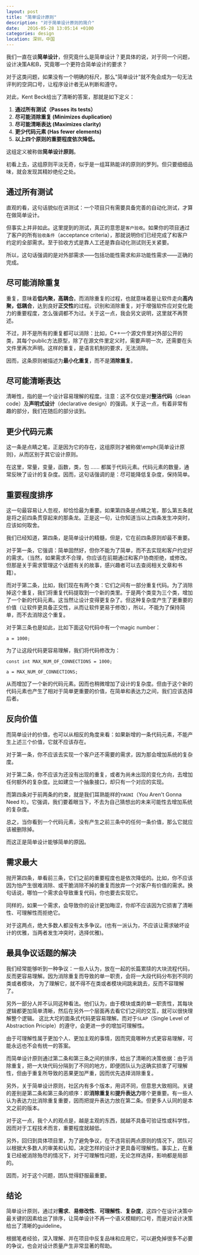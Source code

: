 ```yaml
---
layout: post
title: "简单设计原则"
description: "对于简单设计原则的简介"
date:   2016-05-28 13:05:14 +0100
categories: design
location: 深圳，中国
---
```


我们一直在谈**简单设计**，但究竟什么是简单设计？更具体的说，对于同一个问题，设计决策A和B，究竟哪一个更符合简单设计的要求？

对于这类问题，如果没有一个明确的标尺，那么"简单设计"就不免会成为一句无法评判的空洞口号，让程序设计者无从判断和遵守。

对此，Kent Beck给出了清晰的答案，那就是如下定义：


1. **通过所有测试（Passes its tests）**
2. **尽可能消除重复 (Minimizes duplication)**
3. **尽可能清晰表达 (Maximizes clarity)**
4. **更少代码元素 (Has fewer elements)**
5. **以上四个原则的重要程度依次降低。**


这组定义被称做**简单设计原则**。

初看上去，这组原则平淡无奇，似乎是一组耳熟能详的原则的罗列。但只要细细品味，就会发现其精妙绝伦之处。

通过所有测试
----------

直观的看，这句话貌似在讲测试：一个项目只有需要具备完善的自动化测试，才算在做简单设计。

但事实上并非如此。这里提到的测试，真正的意思是`客户验收`。如果你的项目通过了客户的所有`验收条件`（acceptance
criteria），那就说明你们已经完成了和客户约定的全部需求。至于验收方式是靠人工还是靠自动化测试则无关紧要。

所以，这句话强调的是对外部需求——包括功能性需求和非功能性需求——正确的完成。


尽可能消除重复
----

重复，意味着**低内聚，高耦合**。而消除重复的过程，也就意味着是让软件走向**高内聚，低耦合**，达到良好**正交性**的过程。识别和消除重复，对于增强软件应对变化能力的重要程度，怎么强调都不为过。关于这一点，我会另文说明，这里就不再赘述。

不过，并不是所有的重复都可以消除：比如，C++一个源文件里对外部公开的类，其每个public方法原型，除了在源文件里定义时，需要声明一次，还需要在头文件里再次声明。这样的重复，是语言机制的要求，无法消除。

因而，这条原则被描述为**最小化重复**，而不是**消除重复**。

尽可能清晰表达
----

清晰性，指的是一个设计容易理解的程度。注意：这不仅仅是对**整洁代码**（clean code）及**声明式设计**（declarative
design）的强调。关于这一点，有着非常有趣的部分，我们在随后的部分谈到。


更少代码元素
----

这一条是点睛之笔，正是因为它的存在，这组原则才被称做\emph{简单设计原则}，从而区别于其它设计原则。

在这里，常量，变量，函数，类，包 …… 都属于代码元素。代码元素的数量，通常反映了设计的复杂度。因而，这句话强调的是：尽可能降低复杂度，保持简单。


重要程度排序
----

这一句最容易让人忽视，却恰恰最为重要。如果第四条是点睛之笔，那么第五条就是将之前四条贯穿起来的那条龙。正是这一句，让你知道当以上四条发生冲突时，应该如何取舍。

我们已经知道，第四条，是简单设计的精髓，但是，它在前四条原则却最不重要。

对于第一条，它强调：简单固然好，但你不能为了简单，而不去实现和客户约定好的需求。（当然，如果需求不合理，你应该在前期通过和客户协商拒绝，或修改。但那是关于需求管理这个话题有关的故事，感兴趣者可以去查阅相关文章和书籍）。

而对于第二条，比如，我们现在有两个类：它们之间有一部分重复代码。为了消除掉这个重复，我们将重复代码提取到一个新的类里。于是两个类变为三个类，增加了一个新的代码元素。这当然让设计变得更复杂了。但这种复杂度产生了更重要的价值（让软件更具备正交性，从而让软件更易于修改），所以，不能为了保持简单，而不去消除这个重复。

对于第三条也是如此，比如下面这句代码中有一个magic number：

```
a = 1000;
```

为了让这段代码更容易理解，我们将代码修改为：

~~~
const int MAX_NUM_OF_CONNECTIONS = 1000;

a = MAX_NUM_OF_CONNECTIONS;
~~~


从而增加了一个新的代码元素。因而也稍微增加了设计的复杂度。但由于这个新的代码元素也产生了相对于简单更重要的价值，在简单和表达力之间，我们应该选择后者。

反向价值
----

而简单设计的价值，也可以从相反的角度来看：如果新增的一条代码元素，不能产生上述三个价值，它就不应该存在。

对于第一条，你不应该去实现一个客户还不需要的需求，因为那会增加系统的复杂度。

对于第二条，你不应该为还没有出现的重复，或者为尚未出现的变化方向，去增加任何额外的复杂度。比如建立一个抽象接口，却只有一个对应的实现。

而第四条对于前两条的约束，就是我们耳熟能祥的`YAGNI`（You Aren't Gonna Need
It）。它强调，我们要着眼当下，不去为自己猜想出的未来可能性去增加系统的复杂度。

总之，当你看到一个代码元素，没有产生之前三条中的任何一条价值，那么它就应该被删除掉。

而这正是简单设计能够简单的原因。

需求最大
---


抛开第四条，单看前三条，它们之前的重要程度也是依次降低的。比如，你不应该因为怕产生很难消除、或干脆消除不掉的重复而放弃一个对客户有价值的需求。换句话说，哪怕一个需求会导致重复代码，你也要去实现它。

同样的，如果一个需求，会导致你的设计更加晦涩，你却不应该因为它损害了清晰性、可理解性而拒绝它。

对于这两点，绝大多数人都没有太多争议。(也有一派认为，不应该让需求破坏设计的优雅，当两者发生冲突时，选择优雅)。

最具争议话题的解决
---

我们经常能够听到一种争议：一些人认为，放在一起的长篇累牍的大块流程代码，反而更容易理解。因为消除重复而导致的单一职责，会将一大段代码分布到不同的类或者模块，
为了理解它，就不得不在类或者模块间跳来跳去，反而不容理解了。

另外一部分人并不认同这种看法。他们认为，由于模块或类的单一职责性，其每块逻辑都更加简单清晰，然后在另外一个层面再去看它们之间的交互，就可以很快理解整个逻辑。
这比大坨的面条式代码更容易理解。而对于`SLAP`（Single Level of Abstraction Priciple）的遵守，会更进一步的增加可理解性。

由于可理解性属于更加个人、更加主观的事情，因而究竟哪种方式更容易理解，可能永远也不会有统一的答案。

而简单设计原则通过第二条和第三条之间的排序，给出了清晰的决策依据：由于消除重复，把一大块代码分隔到了不同的地方，即便团队认为这确实损害了可理解性，但由于重复所导致的恶果更加严重，因而优先选择消除重复。

另外，关于简单设计原则，社区内有多个版本，用词不同，但意思大致相同。关键的差别是第二条和第三条的顺序：即**消除重复**和**提升表达力**哪个更重要。有一些人认为表达力比消除重复重要，因而把提升表达力放在第二条。但更多人认同的是本文之前的版本。

对于这一点，我个人的观点是，越是主观的东西，就越不具备可验证性或科学性，因而对于工程技术而言，重要程度就越低。

另外，回归到具体项目里，为了避免争议，在不违背前两点原则的情况下，团队可以根据大多数人的审美和认知，决定怎样的设计才更具备可理解性。事实上，在重复已经被消除殆尽的情况下，对于可理解性问题，无论怎样选择，影响都是局部的。

因而，对于这个问题，团队觉得舒服最重要。

结论
---

简单设计原则，通过对**需求**、**易修改性**、**可理解性**、**复杂度**，这四个在设计决策中最关键的因素给出了排序，让简单设计不再一个语义模糊的口号，而是对设计决策给出了清晰的guideline。

根据笔者经验，深入理解、并在项目中反复品味和应用它，可以避免掉很多不必要的争议，也会对设计质量产生非常显著的帮助。
